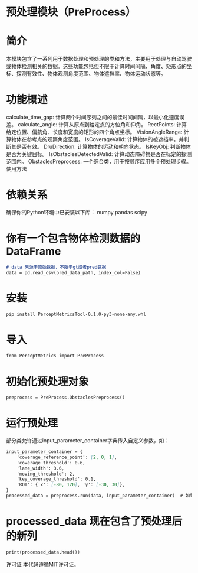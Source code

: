 # 预处理模块（PreProcess）
# 简介
本模块包含了一系列用于数据处理和预处理的类和方法，主要用于处理与自动驾驶或物体检测相关的数据。这些功能包括但不限于计算时间间隔、角度、矩形点的坐标、探测有效性、物体观测角度范围、物体遮挡率、物体运动状态等。

# 功能概述
calculate_time_gap: 计算两个时间序列之间的最佳时间间隔，以最小化速度误差。
calculate_angle: 计算从原点到给定点的方位角和仰角。
RectPoints: 计算给定位置、偏航角、长度和宽度的矩形的四个角点坐标。
VisionAngleRange: 计算物体在参考点的观察角度范围。
IsCoverageValid: 计算物体的被遮挡率，并判断其是否有效。
DruDirection: 计算物体的运动和朝向状态。
IsKeyObj: 判断物体是否为关键目标。
IsObstaclesDetectedValid: 计算动态障碍物是否在标定的探测范围内。
ObstaclesPreprocess: 一个综合类，用于按顺序应用多个预处理步骤。
使用方法

# 依赖关系
确保你的Python环境中已安装以下库：
numpy
pandas
scipy

# 你有一个包含物体检测数据的DataFrame
```markdown  
# data 来源于原始数据，不限于gt或者pred数据
data = pd.read_csv(pred_data_path, index_col=False)
```

# 安装
```markdown  
pip install PerceptMetricsTool-0.1.0-py3-none-any.whl
```

# 导入
```markdown  
from PerceptMetrics import PreProcess
```

# 初始化预处理对象
```markdown  
preprocess = PreProcess.ObstaclesPreprocess()  
```

# 运行预处理  
部分类允许通过input_parameter_container字典传入自定义参数，如：
```markdown  
input_parameter_container = {
    'coverage_reference_point': [2, 0, 1],
    'coverage_threshold': 0.6,
    'lane_width': 3.6,
    'moving_threshold': 2,
    'key_coverage_threshold': 0.1,
    'ROI': {'x': [-80, 120], 'y': [-30, 30]},
}
processed_data = preprocess.run(data, input_parameter_container)  # 如果不需要修改默认参数，可以传入 None  
```

# processed_data 现在包含了预处理后的新列
```markdown  
print(processed_data.head())
```

许可证
本代码遵循MIT许可证。